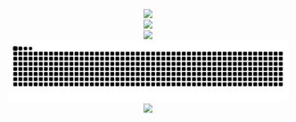 <!-- HEADER -->
<div align="center">
  <img src="https://capsule-render.vercel.app/api?type=waving&color=F90716&height=190&section=header&text=Rabiev%20N&desc=frontend%20developer&animation=fadeIn&fontColor=fff&fontSize=75&fontAlign=68&fontAlignY=34&descSize=18&descAlign=82.5&descAlignY=55"/>
</div>
<!-- /HEADER -->



<div align="center">
<picture>
  <source
    srcset="https://github-readme-stats.vercel.app/api?username=rabievn&show_icons=true&theme=shadow_red&text_color=fff&icon_color=F90716&title_color=F90716&border_color=F90716"
    media="(prefers-color-scheme: dark)"
  />
  <source
    srcset="https://github-readme-stats.vercel.app/api?username=rabievn&show_icons=true&theme=shadow_red"
    media="(prefers-color-scheme: light), (prefers-color-scheme: no-preference)"
  />
  <img src="https://github-readme-stats.vercel.app/api?username=rabievn&show_icons=true&theme=shadow_red" />
</picture>
</div>

<div align="center">
      <img src="https://media1.tenor.com/m/Qnh8Kd1rdTEAAAAC/tlou2-the-last-of-us2.gif"  width="300"/>
</div>

<picture>
  <source media="(prefers-color-scheme: dark)" srcset="https://raw.githubusercontent.com/rabievn/rabievn/output/github-contribution-grid-snake.svg" />
  <source media="(prefers-color-scheme: light)" srcset="https://raw.githubusercontent.com/rabievn/rabievn/output/github-contribution-grid-snake.svg" />
  <img alt="github-snake" src="https://raw.githubusercontent.com/rabievn/rabievn/output/github-contribution-grid-snake.svg" />
</picture>

<!-- FOOTER -->
<div align="center">
  <a href="mailto:rabiev.nr@gmail.com" target="_blank">
    <img src="https://capsule-render.vercel.app/api?type=waving&color=F90716&height=120&section=footer&text=gmail&animation=fadeIn&fontColor=fff&fontSize=8"/>
  </a>
</div>
<!-- /FOOTER -->
